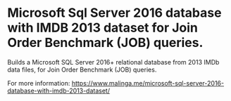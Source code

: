 # Microsoft Sql Server 2016 database with IMDB 2013 dataset for Join Order Benchmark (JOB) queries.

Builds a Microsoft SQL Server 2016+ relational database from 2013 IMDb data files, for Join Order Benchmark (JOB) queries.

For more information: https://www.malinga.me/microsoft-sql-server-2016-database-with-imdb-2013-dataset/
